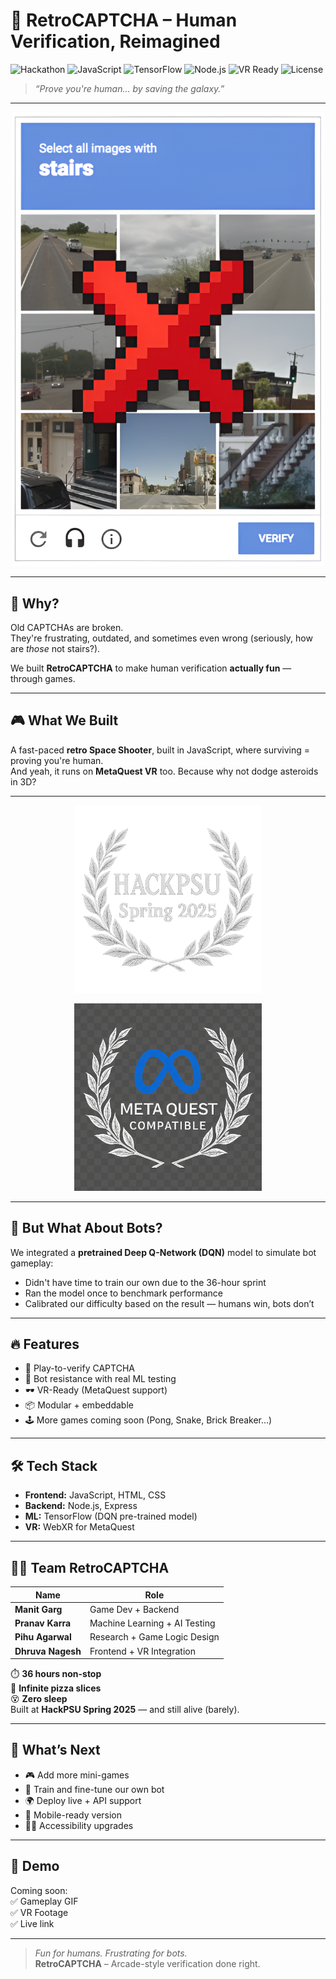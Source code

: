 # 🚀 RetroCAPTCHA – Human Verification, Reimagined  
![Hackathon](https://img.shields.io/badge/Hackathon-HackPSU_2025-blueviolet?style=flat-square)
![JavaScript](https://img.shields.io/badge/Built_With-JavaScript-yellow?style=flat-square)
![TensorFlow](https://img.shields.io/badge/AI-TensorFlow-orange?style=flat-square)
![Node.js](https://img.shields.io/badge/Backend-Node.js-green?style=flat-square)
![VR Ready](https://img.shields.io/badge/MetaQuest-Compatible-blue?style=flat-square)
![License](https://img.shields.io/badge/License-MIT-lightgrey?style=flat-square)

> *“Prove you're human... by saving the galaxy.”*

---

<p align="center">
  <img src="public/captcha.png" alt="RetroCAPTCHA Gameplay" width="500"/>
</p>

---

## 🤔 Why?  
Old CAPTCHAs are broken.  
They're frustrating, outdated, and sometimes even wrong (seriously, how are *those* not stairs?).

We built **RetroCAPTCHA** to make human verification **actually fun** — through games.

---

## 🎮 What We Built  
A fast-paced **retro Space Shooter**, built in JavaScript, where surviving = proving you're human.  
And yeah, it runs on **MetaQuest VR** too. Because why not dodge asteroids in 3D?

---

<p align="center">
  <img src="public/hackpsu emblem.png" alt="HackPSU Spring 2025 Emblem" width="300"/>
</p>

<p align="center">
  <img src="public/metaquestEmblem.png" alt="MetaQuest Compatible Emblem" width="300"/>
</p>

---

## 🤖 But What About Bots?  
We integrated a **pretrained Deep Q-Network (DQN)** model to simulate bot gameplay:  
- Didn't have time to train our own due to the 36-hour sprint  
- Ran the model once to benchmark performance  
- Calibrated our difficulty based on the result — humans win, bots don’t

---

## 🔥 Features  
- 🎯 Play-to-verify CAPTCHA  
- 🤖 Bot resistance with real ML testing  
- 🕶️ VR-Ready (MetaQuest support)  
- 📦 Modular + embeddable  
- 🕹️ More games coming soon (Pong, Snake, Brick Breaker...)

---

## 🛠️ Tech Stack  
- **Frontend:** JavaScript, HTML, CSS  
- **Backend:** Node.js, Express  
- **ML:** TensorFlow (DQN pre-trained model)  
- **VR:** WebXR for MetaQuest

---

## 👨‍🚀 Team RetroCAPTCHA  

| Name             | Role                           |
|------------------|--------------------------------|
| **Manit Garg**   | Game Dev + Backend             |
| **Pranav Karra** | Machine Learning + AI Testing  |
| **Pihu Agarwal** | Research + Game Logic Design   |
| **Dhruva Nagesh**| Frontend + VR Integration      |

⏱️ **36 hours non-stop**  
🍕 **Infinite pizza slices**  
😵 **Zero sleep**  
Built at **HackPSU Spring 2025** — and still alive (barely).

---

## 🌌 What’s Next  
- 🎮 Add more mini-games  
- 🚀 Train and fine-tune our own bot  
- 🌍 Deploy live + API support  
- 📱 Mobile-ready version  
- 🧑‍🦯 Accessibility upgrades

---

## 🎥 Demo  
Coming soon:  
✅ Gameplay GIF  
✅ VR Footage  
✅ Live link

---

> *Fun for humans. Frustrating for bots.*  
> **RetroCAPTCHA** – Arcade-style verification done right.
